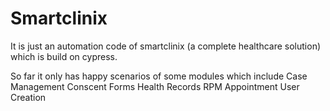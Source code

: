# Smartclinix
It is just an automation code of smartclinix (a complete healthcare solution) which is build on cypress.

So far it only has happy scenarios of some modules which include
Case Management 
Conscent Forms
Health Records
RPM
Appointment
User Creation

